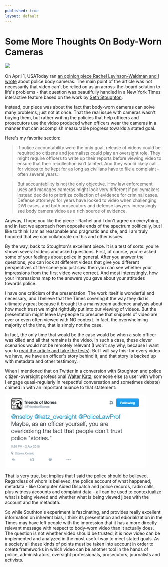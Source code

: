 ```yaml
---
published: true
layout: default
---
```

<h1>Some More Thoughts On Body-Worn Cameras</h1>
<p><img class="left" width="400px" src="https://nselby.github.io/assets/img/usa_today_body_video.jpg" /></p>

<p>On April 1, USAToday ran <a href="http://www.usatoday.com/story/opinion/2016/04/01/police-body-cameras-accountability-exoneration-evidence-column/82484112/" target="_blank">an opinion piece Rachel Levinson-Waldman and I wrote</a> about police body cameras. The main point of the article was not necessarily that video can't be relied on as an across-the-board solution to life's problems - that question was beautifully handled in a New York Times interactive feature based on the work by <a href="http://nyti.ms/1EbbTZo" target="_blank">Seth Stoughton</a>.</p>

<p>Instead, our piece was about the fact that body-worn cameras can solve many problems, just not at once. That the real issue with cameras wasn't buying them, but rather writing the policies that help officers and prosecutors use the video produced when officers wear the cameras in a manner that can accomplish measurable progress towards a stated goal. </p>  

<p>Here's my favorite section:</p>

<blockquote>If police accountability were the only goal, release of videos could be required so citizens and journalists could play an oversight role. They might require officers to write up their reports before viewing video to ensure that their recollection isn’t tainted. And they would likely call for videos to be kept for as long as civilians have to file a complaint – often several years.</blockquote>

<blockquote>But accountability is not the only objective. How law enforcement uses and manages cameras might look very different if policymakers instead decide to prioritize collection of evidence for criminal cases. Defense attorneys for years have looked to video when challenging DWI cases, and both prosecutors and defense lawyers increasingly see body camera video as a rich source of evidence.</blockquote>

<p>Anyway, I hope you like the piece - Rachel and I don't agree on everything, and in fact we approach from opposite ends of the spectrum politically, but I like to think I am as reasonable and pragmatic and she, and I am truly honored that we can collaborate on this and other issues.</p>

<p>By the way, back to Stoughton's excellent piece. It is a test of sorts: you're shown several videos and asked questions. First, of course, you're asked some of your feelings about police in general. After you answer the questions, you can look at different videos that give you different perspectives of the scene you just saw. then you can see whether your impressions from the first video were correct. And most interestingly, how your impressions map to the answers you gave about your attitudes towards police. </p>

<p> I have one criticism of the presentation. The work itself is wonderful and necessary, and I believe that the Times covering it the way they did is ultimately great because it brought to a mainstream audience analysis about how much trust we might rightfully put into our viewing of videos. But the presentation might leave lay-people to presume that snippets of video are ever or even often viewed with NO context. In fact, the overwhelming majority of the time, that is simply not the case. </p>

<p>In fact, the only time that would be the case would be when a solo officer was killed and all that remains is the video. In such a case, these clever scenarios would not be remotely relevant (I won't say why, because I want you to <a href="http://nyti.ms/1EbbTZo" target="_blank">read the article and take the tests</a>). But I will say this: for every video we have, we have an officer's story behind it, and that story is backed up with metadata and other testimony. </p>

<p>When I mentioned that on Twitter in a conversion with Stoughton and police citizen-oversight professional <a href="https://twitter.com/katz_oversight" target="_blank">Walter Katz</a>, someone else (a user with whom I engage quasi-regularly in respectful conversation and sometimes debate) chimed in with an important nuance to that statement:</p>

<p><img src="/assets/img/bones.png" width="450" border="0" alt="Bones" /></p>

<p>That is very true, but implies that I said the police should be believed. Regardless of whom is believed, the police account of what happened, metadata - like Computer Aided Dispatch and police records, radio calls, plus witness accounts and complaint data - all can be used to contextualize what is being viewed and whether what is being viewed jibes with the account and the metadata.</p>

<p>So while Southton's experiment is fascinating, and provides really excellent information on inherent bias, I think its presentation and ediorialization in the Times may have left people with the impression that it has a more directly relevant message with respect to body-worn video than it actually does. The question is not whether video should be trusted, it is how video can be implemented and analyzed in the most useful way to meet stated goals. As a society all these kinds of points must be taken into account in order to create frameworks in which video can be another tool in the hands of police, administrators, oversight professionals, prosecutors, journalists and activists.</p>



